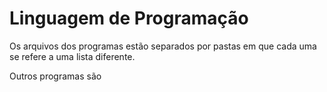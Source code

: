 # Linguagem de Programação

Os arquivos dos programas estão separados por pastas em que cada uma se refere a uma lista diferente.

Outros programas são 
